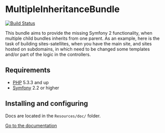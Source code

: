 # MultipleInheritanceBundle

[@php]:             http://php.net/                         "PHP: Hypertext Preprocessor"
[@symfony]:         http://www.symfony.com/                 "High Performance PHP Framework for Web Development"

[![Build Status](https://travis-ci.org/megogo/MultipleInheritanceBundle.png?branch=master)](https://travis-ci.org/igorynia/MultipleInheritanceBundle)

This bundle aims to provide the missing Symfony 2 functionality, when multiple child bundles inherits from one parent.
As an example, here is the task of building sites-satellites, when you have the main site,
and sites hosted on subdomains, in which need to be changed some templates and/or part of the logic in the controllers.

## Requirements
* [PHP][@php] 5.3.3 and up
* [Symfony][@symfony] 2.2 or higher

## Installing and configuring

Docs are located in the `Resources/doc/` folder. 

[Go to the documentation](http://github.com/megogo/MultipleInheritanceBundle/blob/master/Resources/doc/index.md)
